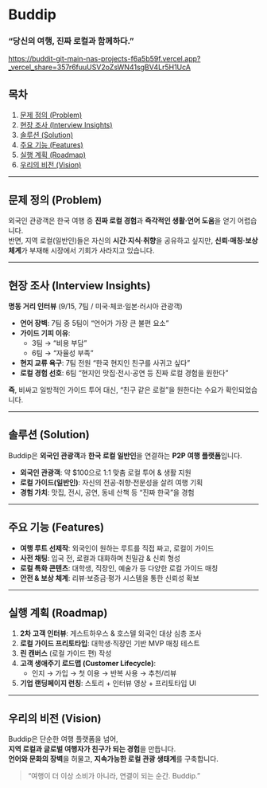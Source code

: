 # Buddip
### “당신의 여행, 진짜 로컬과 함께하다.”

https://buddit-git-main-nas-projects-f6a5b59f.vercel.app?_vercel_share=357r6fuuUSV2oZsWN41sgBV4Lr5H1UcA

## 목차
1. [문제 정의 (Problem)](#문제-정의-problem)
2. [현장 조사 (Interview Insights)](#현장-조사-interview-insights)
3. [솔루션 (Solution)](#솔루션-solution)
4. [주요 기능 (Features)](#주요-기능-features)
5. [실행 계획 (Roadmap)](#실행-계획-roadmap)
6. [우리의 비전 (Vision)](#우리의-비전-vision)

---

## 문제 정의 (Problem)
외국인 관광객은 한국 여행 중 **진짜 로컬 경험**과 **즉각적인 생활·언어 도움**을 얻기 어렵습니다.  
반면, 지역 로컬(일반인)들은 자신의 **시간·지식·취향**을 공유하고 싶지만, **신뢰·매칭·보상 체계**가 부재해 시장에서 기회가 사라지고 있습니다.

---

## 현장 조사 (Interview Insights)
**명동 거리 인터뷰** (9/15, 7팀 / 미국·체코·일본·러시아 관광객)

- **언어 장벽**: 7팀 중 5팀이 “언어가 가장 큰 불편 요소”
- **가이드 기피 이유**:
  - 3팀 → “비용 부담”
  - 6팀 → “자율성 부족”
- **현지 교류 욕구**: 7팀 전원 “한국 현지인 친구를 사귀고 싶다”
- **로컬 경험 선호**: 6팀 “현지인 맛집·전시·공연 등 진짜 로컬 경험을 원한다”

**즉**, 비싸고 일방적인 가이드 투어 대신, “친구 같은 로컬”을 원한다는 수요가 확인되었습니다.

---

## 솔루션 (Solution)
Buddip은 **외국인 관광객**과 **한국 로컬 일반인**을 연결하는 **P2P 여행 플랫폼**입니다.

- **외국인 관광객**: 약 $100으로 1:1 맞춤 로컬 투어 & 생활 지원
- **로컬 가이드(일반인)**: 자신의 전공·취향·전문성을 살려 여행 기획
- **경험 가치**: 맛집, 전시, 공연, 동네 산책 등 “진짜 한국”을 경험

---

## 주요 기능 (Features)
- **여행 루트 선제작**: 외국인이 원하는 루트를 직접 짜고, 로컬이 가이드
- **사전 채팅**: 입국 전, 로컬과 대화하며 친밀감 & 신뢰 형성
- **로컬 특화 콘텐츠**: 대학생, 직장인, 예술가 등 다양한 로컬 가이드 매칭
- **안전 & 보상 체계**: 리뷰·보증금·평가 시스템을 통한 신뢰성 확보

---

## 실행 계획 (Roadmap)
1. **2차 고객 인터뷰**: 게스트하우스 & 호스텔 외국인 대상 심층 조사
2. **로컬 가이드 프리토타입**: 대학생·직장인 기반 MVP 매칭 테스트
3. **린 캔버스** (로컬 가이드 편) 작성
4. **고객 생애주기 로드맵 (Customer Lifecycle)**:
   - 인지 → 가입 → 첫 이용 → 반복 사용 → 추천/리뷰
5. **기업 랜딩페이지 런칭**: 스토리 + 인터뷰 영상 + 프리토타입 UI

---

## 우리의 비전 (Vision)
Buddip은 단순한 여행 플랫폼을 넘어,  
**지역 로컬과 글로벌 여행자가 친구가 되는 경험**을 만듭니다.  
**언어와 문화의 장벽**을 허물고, **지속가능한 로컬 관광 생태계**를 구축합니다.  

> “여행이 더 이상 소비가 아니라, 연결이 되는 순간. Buddip.”
